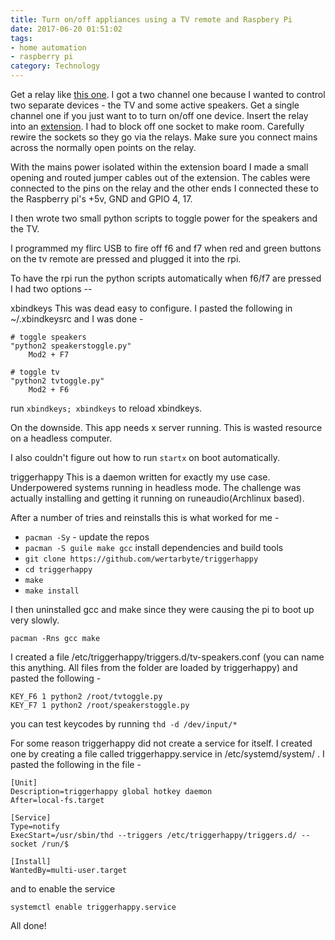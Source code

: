 ```yaml
---
title: Turn on/off appliances using a TV remote and Raspbery Pi
date: 2017-06-20 01:51:02
tags: 
- home automation
- raspberry pi
category: Technology
---
```

Get a relay  like [this one](http://www.dx.com/p/arduino-2-channel-relay-shield-module-red-144140). I got a two channel one because I wanted to control two separate devices - the TV and some active speakers. Get a single channel one if you just want to to turn on/off one device. Insert the relay into an [extension](http://www.amazon.in/Philips-Surge-Spike-Guard-Metres/dp/B00TIJXCLI). I had to block off one socket to make room. Carefully rewire the sockets so they go via the relays. Make sure you connect mains across the normally open points on the relay.


With the mains power isolated within the extension board I made a small opening and routed jumper cables out of the extension. The cables were connected to the pins on the relay and the other ends I connected these to the Raspberry pi's +5v, GND and GPIO 4, 17.

I then wrote two small python scripts to toggle power for the speakers and the TV. 

I programmed my flirc USB to fire off f6 and f7 when red and green buttons on the tv remote are pressed and plugged it into the rpi.

To have the rpi run the python scripts automatically when f6/f7 are pressed I had two options -- 

xbindkeys
This was dead easy to configure. I pasted the following in ~/.xbindkeysrc and I was done -

    # toggle speakers
    "python2 speakerstoggle.py"
        Mod2 + F7

    # toggle tv
    "python2 tvtoggle.py"
        Mod2 + F6

run `xbindkeys; xbindkeys` to reload xbindkeys.

On the downside. This app needs x server running. This is wasted resource on a headless computer. 

I also couldn't figure out how to run `startx` on boot automatically. 

triggerhappy
This is a daemon written for exactly my use case. Underpowered systems running in headless mode. The challenge was actually installing and getting it running on runeaudio(Archlinux based).

After a number of tries and reinstalls this is what worked for me - 

- `pacman -Sy`  - update the repos
- `pacman -S guile make gcc` install dependencies and build tools
- `git clone https://github.com/wertarbyte/triggerhappy`
- `cd triggerhappy`
- `make`
- `make install`

I then uninstalled gcc and make since they were causing the pi to boot up very slowly. 
 
    pacman -Rns gcc make

I created a file /etc/triggerhappy/triggers.d/tv-speakers.conf (you can name this anything. All files from the folder are loaded by triggerhappy) and pasted the following - 

    KEY_F6 1 python2 /root/tvtoggle.py
    KEY_F7 1 python2 /root/speakerstoggle.py

you can test keycodes by running `thd -d /dev/input/*`

For some reason triggerhappy did not create a service for itself. I created one by creating a file called triggerhappy.service in /etc/systemd/system/ . I pasted the following in the file -

```
[Unit]
Description=triggerhappy global hotkey daemon
After=local-fs.target

[Service]
Type=notify
ExecStart=/usr/sbin/thd --triggers /etc/triggerhappy/triggers.d/ --socket /run/$

[Install]
WantedBy=multi-user.target

```

and to enable the service 

`systemctl enable triggerhappy.service`

All done!
